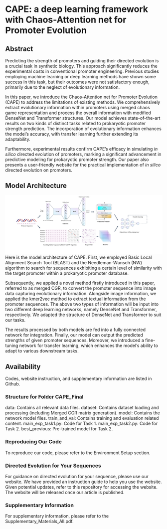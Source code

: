 # CAPE: a deep learning framework with Chaos-Attention net for Promoter Evolution

## Abstract
Predicting the strength of promoters and guiding their directed evolution is a crucial task in synthetic biology. This approach significantly reduces the experimental costs in conventional promoter engineering. Previous studies employing machine learning or deep learning methods have shown some success in this task, but their outcomes were not satisfactory enough, primarily due to the neglect of evolutionary information. 

In this paper, we introduce the Chaos-Attention net for Promoter Evolution (CAPE) to address the limitations of existing methods. We comprehensively extract evolutionary information within promoters using merged chaos game representation and process the overall information with modified DenseNet and Transformer structures. Our model achieves state-of-the-art results on two kinds of distinct tasks related to prokaryotic promoter strength prediction. The incorporation of evolutionary information enhances the model’s accuracy, with transfer learning further extending its adaptability. 

Furthermore, experimental results confirm CAPE’s efficacy in simulating _in silico_ directed evolution of promoters, marking a significant advancement in predictive modeling for prokaryotic promoter strength. Our paper also presents a user-friendly website for the practical implementation of _in silico_ directed evolution on promoters.

## Model Architecture
![The Model Architecture of CAPE](https://github.com/BobYHY/CAPE/blob/main/Figure1.png)
Here is the model architecture of CAPE. First, we employed Basic Local Alignment Search Tool (BLAST) and the Needleman-Wunsch (NW) algorithm to search for sequences exhibiting a certain level of similarity with the target promoter within a prokaryotic promoter database. 

Subsequently, we applied a novel method firstly introduced in this paper, referred to as merged CGR, to convert the promoter sequence into image data capturing evolutionary information. Alongside image information, we applied the kmer2vec method to extract textual information from the promoter sequences. The above two types of information will be input into two different deep learning networks, namely DenseNet and Transformer, respectively. We adapted the structure of DenseNet and Transformer to suit our tasks. 

The results processed by both models are fed into a fully connected network for integration. Finally, our model can output the predicted strengths of given promoter sequences. Moreover, we introduced a fine-tuning network for transfer learning, which enhances the model’s ability to adapt to various downstream tasks.

## Availability
Codes, website instruction, and supplementary information are listed in Github. 

### Structure for Folder CAPE_Final
data: Contains all relevant data files.
dataset: Contains dataset loading and processing (including Merged CGR matrix generation).
model: Contains the network model files.
train_and_val: Contains training and evaluation related content.
main_exp_task1.py: Code for Task 1.
main_exp_task2.py: Code for Task 2.
best_previous: Pre-trained model for Task 2.

### Reproducing Our Code
To reproduce our code, please refer to the Environment Setup section.

### Directed Evolution for Your Sequences
For guidance on directed evolution for your sequence, please use our website. We have provided an instruction guide to help you use the website. Given potential updates, refer to this repository for accessing the website. The website will be released once our article is published.

### Supplementary Information
For supplementary information, please refer to the Supplementary_Materials_All.pdf.
